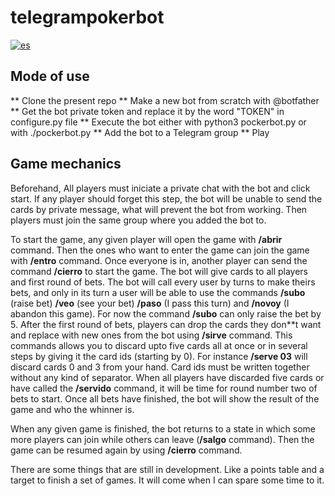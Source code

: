 # telegrampokerbot

[![es](https://img.shields.io/badge/lang-es-red.svg)](https://github.com/mhyst/telegrampokerbot/blob/main/README.md)

## Mode of use

** Clone the present repo
** Make a new bot from scratch with @botfather
** Get the bot private token and replace it by the word "TOKEN" in configure.py file
** Execute the bot either with python3 pockerbot.py or with ./pockerbot.py
** Add the bot to a Telegram group
** Play

## Game mechanics

Beforehand, All players must iniciate a private chat with the bot and
click start. If any player should forget this step, the bot will be
unable to send the cards by private message, what will prevent the bot
from working. Then players must join the same group where you added
the bot to.

To start the game, any given player will open the game with **/abrir**
command. Then the ones who want to enter the game can join the game
with **/entro** command. Once everyone is in, another player can send
the command **/cierro** to start the game. The bot will give cards to
all players and first round of bets. The bot will call every user by
turns to make theirs bets, and only in its turn a user will be able to
use the commands **/subo** (raise bet) **/veo** (see your bet) **/paso** (I
pass this turn) and **/novoy** (I abandon this game). For now the
command **/subo** can only raise the bet by 5. After the first round of
bets, players can drop the cards they don**t want and replace with new
ones from the bot using **/sirve** command. This commands allows you to
discard upto five cards all at once or in several steps by giving it
the card ids (starting by 0). For instance **/serve 03** will discard
cards 0 and 3 from your hand. Card ids must be written together
without any kind of separator. When all players have discarded five
cards or have called the **/servido** command, it will be time for round
number two of bets to start. Once all bets have finished, the bot will
show the result of the game and who the whinner is.

When any given game is finished, the bot returns to a state in which
some more players can join while others can leave (**/salgo** command).
Then the game can be resumed again by using **/cierro** command.

There are some things that are still in development. Like a points
table and a target to finish a set of games. It will come when I can
spare some time to it.

